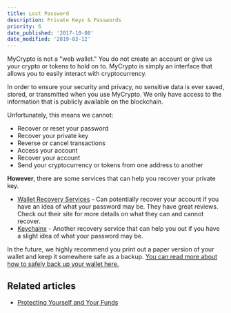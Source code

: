 ```yaml
---
title: Lost Password
description: Private Keys & Passwords
priority: 6
date_published: '2017-10-08'
date_modified: '2019-03-12'
---
```


MyCrypto is not a "web wallet." You do not create an account or give us your crypto or tokens to hold on to. MyCrypto is simply an interface that allows you to easily interact with cryptocurrency.

In order to ensure your security and privacy, no sensitive data is ever saved, stored, or transmitted when you use MyCrypto. We only have access to the information that is publicly available on the blockchain.

Unfortunately, this means we cannot:

* Recover or reset your password
* Recover your private key
* Reverse or cancel transactions
* Access your account
* Recover your account
* Send your cryptocurrency or tokens from one address to another

**However**, there are some services that can help you recover your private key.
 
* [Wallet Recovery Services](https://walletrecoveryservices.com/) - Can potentially recover your account if you have an idea of what your password may be. They have great reviews. Check out their site for more details on what they can and cannot recover.
* [Keychainx](https://keychainx.io/) - Another recovery service that can help you out if you have a slight idea of what your password may be.

In the future, we highly recommend you print out a paper version of your wallet and keep it somewhere safe as a backup. [You can read more about how to safely back up your wallet here.](/how-to/backup-restore/how-to-save-back-up-your-wallet)

## Related articles

* [Protecting Yourself and Your Funds](/staying-safe/protecting-yourself-and-your-funds)
